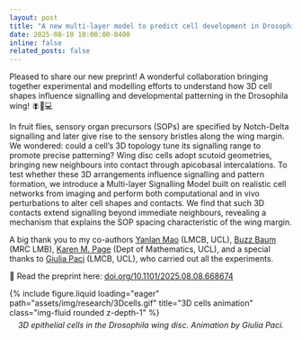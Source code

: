 ```yaml
---
layout: post
title: "A new multi-layer model to predict cell development in Drosophila!"
date: 2025-08-10 10:00:00-0400
inline: false
related_posts: false
---
```


Pleased to share our new preprint! A wonderful collaboration bringing together experimental and modelling efforts to understand how 3D cell shapes influence signalling and developmental patterning in the Drosophila wing! 🪰🔬💻

In fruit flies, sensory organ precursors (SOPs) are specified by Notch-Delta signalling and later give rise to the sensory bristles along the wing margin. We wondered: could a cell’s 3D topology tune its signalling range to promote precise patterning? Wing disc cells adopt scutoid geometries, bringing new neighbours into contact through apicobasal intercalations. To test whether these 3D arrangements influence signalling and pattern formation, we introduce a Multi-layer Signalling Model built on realistic cell networks from imaging and perform both computational and in vivo perturbations to alter cell shapes and contacts. We find that such 3D contacts extend signalling beyond immediate neighbours, revealing a mechanism that explains the SOP spacing characteristic of the wing margin.

A big thank you to my co-authors [Yanlan Mao](https://scholar.google.com/citations?user=LZ3SXx8AAAAJ) (LMCB, UCL), [Buzz Baum](https://scholar.google.com/citations?user=FEfP9AsAAAAJ) (MRC LMB), [Karen M. Page](https://scholar.google.com/citations?user=O9eBqgYAAAAJ) (Dept of Mathematics, UCL), and a special thanks to [Giulia Paci](https://scholar.google.com/citations?user=wtojP1sAAAAJ) (LMCB, UCL), who carried out all the experiments.

🔗 Read the preprint here: [doi.org/10.1101/2025.08.08.668674](https://doi.org/10.1101/2025.08.08.668674)

<div class="row">
    <div class="col-sm mt-3 mt-md-0">
        {% include figure.liquid 
            loading="eager" 
            path="assets/img/research/3Dcells.gif" 
            title="3D cells animation" 
            class="img-fluid rounded z-depth-1" %}
        <div class="caption" style="text-align: center; font-style: italic; margin-top: 5px;">
            3D epithelial cells in the Drosophila wing disc. Animation by Giulia Paci.
        </div>
    </div>
</div>
